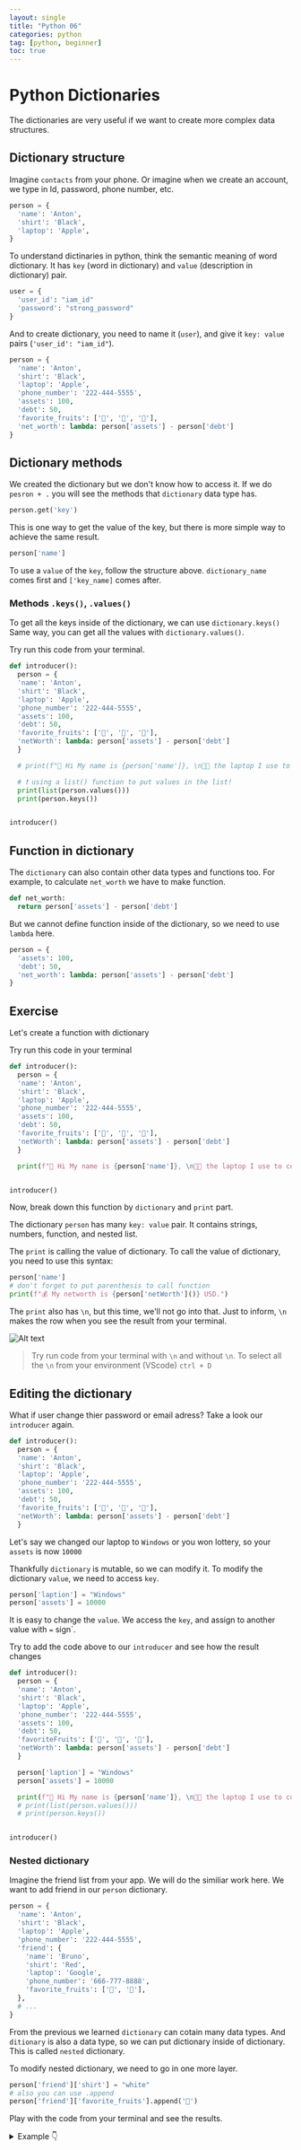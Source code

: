 ```yaml
---
layout: single
title: "Python 06"
categories: python
tag: [python, beginner]
toc: true
---
```


# Python Dictionaries

The dictionaries are very useful if we want to create more complex data structures.

## Dictionary structure

Imagine `contacts` from your phone. Or imagine when we create an account, we type in Id, password, phone number, etc.

```python
person = {
  'name': 'Anton',
  'shirt': 'Black',
  'laptop': 'Apple',
}
```

To understand dictinaries in python, think the semantic meaning of word dictionary. It has `key` (word in dictionary) and `value` (description in dictionary) pair.

```python
user = {
  'user_id': "iam_id"
  'password': "strong_password"
}
```

And to create dictionary, you need to name it (`user`), and give it `key: value` pairs (`'user_id': "iam_id"`).

```python
person = {
  'name': 'Anton',
  'shirt': 'Black',
  'laptop': 'Apple',
  'phone_number': '222-444-5555',
  'assets': 100,
  'debt': 50,
  'favorite_fruits': ['🍎', '🍐', '🍊'],
  'net_worth': lambda: person['assets'] - person['debt']
}
```

## Dictionary methods

We created the dictionary but we don't know how to access it.
If we do `pesron + .` you will see the methods that `dictionary` data type has.

```python
person.get('key')
```

This is one way to get the value of the key, but there is more simple way to achieve the same result.

```python
person['name']
```

To use a `value` of the `key`, follow the structure above.
`dictionary_name` comes first and `['key_name]` comes after.

### Methods `.keys()`, `.values()`

To get all the keys inside of the dictionary, we can use `dictionary.keys()` Same way, you can get all the values with `dictionary.values()`.

Try run this code from your terminal.

```python
def introducer():
  person = {
  'name': 'Anton',
  'shirt': 'Black',
  'laptop': 'Apple',
  'phone_number': '222-444-5555',
  'assets': 100,
  'debt': 50,
  'favorite_fruits': ['🍎', '🍐', '🍊'],
  'netWorth': lambda: person['assets'] - person['debt']
  }

  # print(f"👋 Hi My name is {person['name']}, \n👨‍💻 the laptop I use to code is {person['laptop']}, \n👕 and I am wearing a {person['shirt']} shirt. \n💰 My networth is {person['netWorth']()} USD. \n🍌 My favorite fruits are {person['favoriteFruits']}")

  # ❗ using a list() function to put values in the list!
  print(list(person.values()))
  print(person.keys())


introducer()
```

## Function in dictionary

The `dictionary` can also contain other data types and functions too. For example, to calculate `net_worth` we have to make function.

```python
def net_worth:
  return person['assets'] - person['debt']
```

But we cannot define function inside of the dictionary, so we need to use `lambda` here.

```python
person = {
  'assets': 100,
  'debt': 50,
  'net_worth': lambda: person['assets'] - person['debt']
}
```

## Exercise

Let's create a function with dictionary

Try run this code in your terminal

```python
def introducer():
  person = {
  'name': 'Anton',
  'shirt': 'Black',
  'laptop': 'Apple',
  'phone_number': '222-444-5555',
  'assets': 100,
  'debt': 50,
  'favorite_fruits': ['🍎', '🍐', '🍊'],
  'netWorth': lambda: person['assets'] - person['debt']
  }

  print(f"👋 Hi My name is {person['name']}, \n👨‍💻 the laptop I use to code is {person['laptop']}, \n👕 and I am wearing a {person['shirt']} shirt. \n💰 My networth is {person['netWorth']()} USD. \n🍌 My favorite fruits are {person['favorite_fruits']}")


introducer()
```

Now, break down this function by `dictionary` and `print` part.

The dictionary `person` has many `key: value` pair. It contains strings, numbers, function, and nested list.

The `print` is calling the value of dictionary. To call the value of dictionary, you need to use this syntax:

```python
person['name']
# don't forget to put parenthesis to call function
print(f"💰 My networth is {person['netWorth']()} USD.")
```

The `print` also has `\n`, but this time, we'll not go into that. Just to inform, `\n` makes the row when you see the result from your terminal.

![Alt text](</images/2023-03-01-python_06/Screen Shot 2023-03-01 at 11.30.48 PM.png>)

> Try run code from your terminal with `\n` and without `\n`.
> To select all the `\n` from your environment (VScode) `ctrl + D`

## Editing the dictionary

What if user change thier password or email adress? Take a look our `introducer` again.

```python
def introducer():
  person = {
  'name': 'Anton',
  'shirt': 'Black',
  'laptop': 'Apple',
  'phone_number': '222-444-5555',
  'assets': 100,
  'debt': 50,
  'favorite_fruits': ['🍎', '🍐', '🍊'],
  'netWorth': lambda: person['assets'] - person['debt']
  }
```

Let's say we changed our laptop to `Windows` or you won lottery, so your `assets` is now `10000`

Thankfully `dictionary` is mutable, so we can modify it. To modify the dictionary `value`, we need to access `key`.

```python
person['laption'] = "Windows"
person['assets'] = 10000
```

It is easy to change the `value`. We access the `key`, and assign to another value with `=` sign`.

Try to add the code above to our `introducer` and see how the result changes

```python
def introducer():
  person = {
  'name': 'Anton',
  'shirt': 'Black',
  'laptop': 'Apple',
  'phone_number': '222-444-5555',
  'assets': 100,
  'debt': 50,
  'favoriteFruits': ['🍎', '🍐', '🍊'],
  'netWorth': lambda: person['assets'] - person['debt']
  }

  person['laption'] = "Windows"
  person['assets'] = 10000

  print(f"👋 Hi My name is {person['name']}, \n👨‍💻 the laptop I use to code is {person['laptop']}, \n👕 and I am wearing a {person['shirt']} shirt. \n💰 My networth is {person['netWorth']()} USD. \n🍌 My favorite fruits are {person['favoriteFruits']}")
  # print(list(person.values()))
  # print(person.keys())


introducer()
```

### Nested dictionary

Imagine the friend list from your app. We will do the similiar work here. We want to add friend in our `person` dictionary.

```python
person = {
  'name': 'Anton',
  'shirt': 'Black',
  'laptop': 'Apple',
  'phone_number': '222-444-5555',
  'friend': {
    'name': 'Bruno',
    'shirt': 'Red',
    'laptop': 'Google',
    'phone_number': '666-777-8888',
    'favorite_fruits': ['🥭', '🥥'],
  },
  # ...
}
```

From the previous we learned `dictionary` can cotain many data types. And `ditionary` is also a data type, so we can put dictionary inside of dictionary. This is called `nested` dictionary.

To modify nested dictionary, we need to go in one more layer.

```python
person['friend']['shirt'] = "white"
# also you can use .append
person['friend']['favorite_fruits'].append('🥝')
```

Play with the code from your terminal and see the results.

<details>
  <summary>Example 👇</summary>
  <div markdown="1">

![Alt text](</images/2023-03-01-python_06/Screen Shot 2023-03-02 at 2.01.35 PM.png>)

  </div>
</details>
